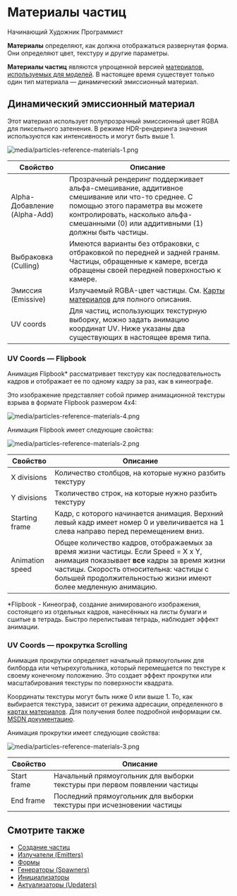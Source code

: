 ﻿# Материалы частиц

<span class="badge text-bg-primary">Начинающий</span>
<span class="badge text-bg-success">Художник</span>
<span class="badge text-bg-success">Программист</span>

**Материалы** определяют, как должна отображаться развернутая форма. Они определяют цвет, текстуру и другие параметры.

**Материалы частиц** являются упрощенной версией [материалов, используемых для моделей](../graphics/materials/index.md). В настоящее время существует только один тип материала — динамический эмиссионный материал.

## Динамический эмиссионный материал

Этот материал использует полупрозрачный эмиссионный цвет RGBA для пиксельного затенения. В режиме HDR-рендеринга значения используются как интенсивность и могут быть выше 1.

![media/particles-reference-materials-1.png](media/particles-reference-materials-1.png)

| Свойство           | Описание
|---------------------|------------
| Alpha-Добавление (Alpha-Add) | Прозрачный рендеринг поддерживает альфа-смешивание, аддитивное смешивание или что-то среднее. С помощью этого параметра вы можете контролировать, насколько альфа-смешанными (0) или аддитивными (1) должны быть частицы.
| Выбраковка (Culling) | Имеются варианты без отбраковки, с отбраковкой по передней и задней граням. Частицы, обращенные к камере, всегда обращены своей передней поверхностью к камере.
| Эмиссия (Emissive)  | Излучаемый RGBA-цвет частицы. См. [Карты материалов](../graphics/materials/material-maps.md) для полного описания.
| UV coords           |Для частиц, использующих текстурную выборку, можно задать анимацию координат UV. Ниже указаны два существующих в настоящее время типа.
### UV Coords — Flipbook

Анимация Flipbook* рассматривает текстуру как последовательность кадров и отображает ее по одному кадру за раз, как в кинеографе.

Это изображение представляет собой пример анимационной текстуры взрыва в формате Flipbook размером 4x4:

![media/particles-reference-materials-4.png](media/particles-reference-materials-4.png)

Анимация Flipbook имеет следующие свойства:

![media/particles-reference-materials-2.png](media/particles-reference-materials-2.png)

| Свойство            | Описание   
|---------------------|------------
| X divisions         | Количество столбцов, на которые нужно разбить текстуру
| Y divisions         | Tколичество строк, на которые нужно разбить текстуру
| Starting frame      | Кадр, с которого начинается анимация. Верхний левый кадр имеет номер 0 и увеличивается на 1 слева направо перед перемещением вниз.
| Animation speed     | Общее количество кадров, отображаемых за время жизни частицы. Если Speed = X x Y, анимация показывает **все** кадры за время жизни частицы. Скорость относительна: частицы с большей продолжительностью жизни имеют более медленную анимацию.

*Flipbook - Кинеограф, создание анимированого изображения, состоящего из отдельных кадров, нанесённых на листы бумаги и сшитые в тетрадь. Быстро перелистывая тетрадь, наблюдает эффект анимации.
### UV Coords — прокрутка Scrolling

Анимация прокрутки определяет начальный прямоугольник для билборда или четырехугольника, который перемещается по текстуре к своему конечному положению. Это создает эффект прокрутки или масштабирования текстуры по поверхности квадрата.

Координаты текстуры могут быть ниже 0 или выше 1. То, как выбирается текстура, зависит от режима адресации, определенного в [картах материалов](../graphics/materials/material-maps.md). Для получения более подробной информации см. [MSDN документацию](http://tinyurl.com/TextureAddressingModes).

Анимация прокрутки имеет следующие свойства:

![media/particles-reference-materials-3.png](media/particles-reference-materials-3.png)

| Свойство           | Описание
|---------------------|-------------
| Start frame         | Начальный прямоугольник для выборки текстуры при первом появлении частицы
| End frame           | Последний прямоугольник для выборки текстуры при исчезновении частицы

## Смотрите также

* [Создание частиц](create-particles.md)
* [Излучатели (Emitters)](emitters.md)
* [Формы](shapes.md)
* [Генераторы (Spawners)](spawners.md)
* [Инициализаторы](initializers.md)
* [Актуализаторы (Updaters)](updaters.md)